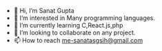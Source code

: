 - 👋 Hi, I’m Sanat Gupta
- 👀 I’m interested in Many programming languages.
- 🌱 I’m currently learning C,React.js,php
- 💞️ I’m looking to collaborate on any project.
- 📫 How to reach me-sanatasgsih@gmail.com

<!---
sanatg/sanatg is a ✨ special ✨ repository because its `README.md` (this file) appears on your GitHub profile.
You can click the Preview link to take a look at your changes.
--->
